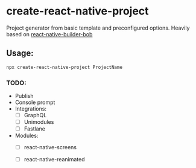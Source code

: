 # create-react-native-project

Project generator from basic template and preconfigured options.
Heavily based on [react-native-builder-bob](https://github.com/callstack/react-native-builder-bob)

## Usage:
  ```sh
  npx create-react-native-project ProjectName
  ```

### TODO:
- Publish
- Console prompt
- Integrations:
  - [ ] GraphQL
  - [ ] Unimodules
  - [ ] Fastlane
- Modules:
  - [ ] react-native-screens
  - [ ] react-native-reanimated

